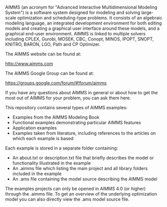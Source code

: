AIMMS (an acronym for "Advanced Interactive Multidimensional Modeling System") is a software system designed for modeling
and solving large-scale optimization and scheduling-type problems. It consists of an algebraic modeling language, an
integrated development environment for both editing models and creating a graphical user interface around these models,
and a graphical end-user environment. AIMMS is linked to multiple solvers including CPLEX, Gurobi, MOSEK, CBC, Conopt,
MINOS, IPOPT, SNOPT, KNITRO, BARON, LGO, Path and CP Optimizer.

The AIMMS website can be found at:

   http://www.aimms.com

The AIMMS Google Group can be found at:

   https://groups.google.com/forum/#!forum/aimms

If you have any questions about AIMMS in general or about how to get the most out of AIMMS for your problem, you can ask
them here.


This repository contains several types of AIMMS examples:
* Examples from the AIMMS Modeling Book
* Functional examples demonstrating particular AIMMS features
* Application examples
* Examples taken from literature, including references to the articles on which each example is based

Each example is stored in a separate folder containing:
* An about.txt or description.txt file that briefly describes the model or functionality illustrated in the example
* An .aimms file which listing the main project and all library folders included in the example
* An .ams file containing the model source describing the AIMMS model

The examples projects can only be opened in AIMMS 4.0 (or higher) through the .aimms file. To get an overview of the 
underlying optimization model you can also directly view the .ams model source file.
